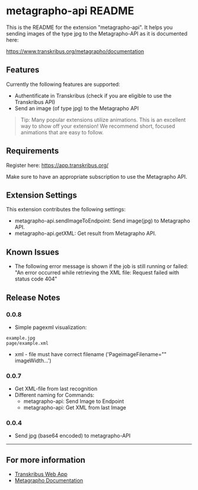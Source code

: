 # metagrapho-api README

This is the README for the extension "metagrapho-api".
It helps you sending images of the type jpg to the Metagrapho-API as it is documented here:

https://www.transkribus.org/metagrapho/documentation

## Features

Currently the following features are supported:

* Authentificate in Transkribus (check if you are eligible to use the Transkribus API)
* Send an image (of type jpg) to the Metagrapho API

> Tip: Many popular extensions utilize animations. This is an excellent way to show off your extension! We recommend short, focused animations that are easy to follow.

## Requirements

Register here: https://app.transkribus.org/

Make sure to have an appropriate subscription to use the Metagrapho API.

## Extension Settings

This extension contributes the following settings:

* metagrapho-api.sendImageToEndpoint: Send image(jpg) to Metagrapho API.
* metagrapho-api.getXML: Get result from Metagrapho API.

## Known Issues

* The following error message is shown if the job is still running or failed:
  "An error occurred while retrieving the XML file: Request failed with status code 404"

## Release Notes

### 0.0.8

* Simple pagexml visualization:

```
example.jpg
page/example.xml

```

* xml - file must have correct filename ('PageimageFilename="" imageWidth...')

### 0.0.7

* Get XML-file from last recognition
* Different naming for Commands:
  * metagrapho-api: Send Image to Endpoint
  * metagrapho-api: Get XML from last Image

### 0.0.4

* Send jpg (base64 encoded) to metagrapho-API

---

## For more information

* [Transkribus Web App](https://app.transkribus.org/)
* [Metagrapho Documentation](https://www.transkribus.org/metagrapho/documentation)
